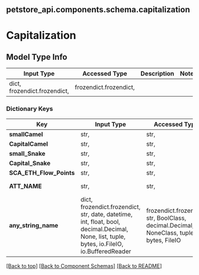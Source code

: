 <a name="top"></a>
## petstore_api.components.schema.capitalization
# Capitalization

## Model Type Info
Input Type | Accessed Type | Description | Notes
------------ | ------------- | ------------- | -------------
dict, frozendict.frozendict,  | frozendict.frozendict,  |  | 

### Dictionary Keys
Key | Input Type | Accessed Type | Description | Notes
------------ | ------------- | ------------- | ------------- | -------------
**smallCamel** | str,  | str,  |  | [optional] 
**CapitalCamel** | str,  | str,  |  | [optional] 
**small_Snake** | str,  | str,  |  | [optional] 
**Capital_Snake** | str,  | str,  |  | [optional] 
**SCA_ETH_Flow_Points** | str,  | str,  |  | [optional] 
**ATT_NAME** | str,  | str,  | Name of the pet  | [optional] 
**any_string_name** | dict, frozendict.frozendict, str, date, datetime, int, float, bool, decimal.Decimal, None, list, tuple, bytes, io.FileIO, io.BufferedReader | frozendict.frozendict, str, BoolClass, decimal.Decimal, NoneClass, tuple, bytes, FileIO | any string name can be used but the value must be the correct type | [optional]

[[Back to top]](#top) [[Back to Component Schemas]](../../../README.md#Component-Schemas) [[Back to README]](../../../README.md)